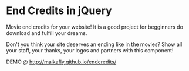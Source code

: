 End Credits in jQuery
==========

Movie end credits for your website!
It is a good project for begginners do download and fulfill your dreams.

Don't you think your site deserves an ending like in the movies? Show all your staff, your thanks, your logos and partners with this component!

DEMO @ http://malkafly.github.io/endcredits/

